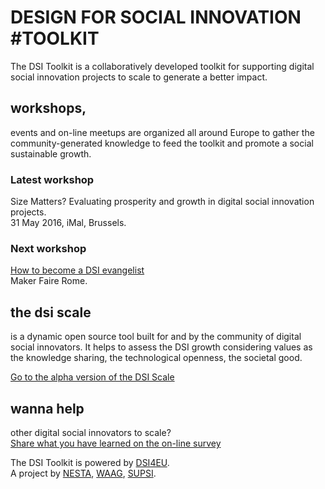 # DESIGN FOR SOCIAL INNOVATION #TOOLKIT
The DSI Toolkit is a collaboratively developed toolkit for supporting digital social innovation projects to scale to generate a better impact.

<div class="tilde"></div>

## workshops,
events and on-line meetups are organized all around Europe to gather the community-generated knowledge to feed the toolkit and promote a social sustainable growth.

### Latest workshop
Size Matters? Evaluating prosperity and growth in digital social innovation projects.<br>
31 May 2016, iMal, Brussels.

### Next workshop
[How to become a DSI evangelist](#)<br>
Maker Faire Rome.

<div class="tilde"></div>

## the dsi scale
is a dynamic open source tool built for and by the community of digital social innovators. It helps to assess the DSI growth considering values as the knowledge sharing, the technological openness, the societal good.

[Go to the alpha version of the DSI Scale](#)

<div class="tilde"></div>

## wanna help
other digital social innovators to scale?<br>
[Share what you have learned on the on-line survey](#)

<div class="tilde"></div>

The DSI Toolkit is powered by [DSI4EU](#).<br>
A project by [NESTA](#), [WAAG](#), [SUPSI](#).
